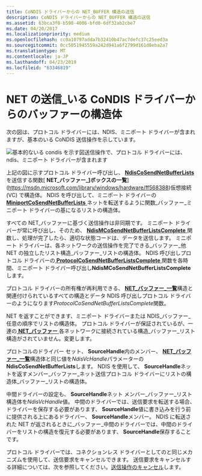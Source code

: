 ```yaml
---
title: CoNDIS ドライバーからの NET_BUFFER 構造の送信
description: CoNDIS ドライバーからの NET_BUFFER 構造の送信
ms.assetid: 63bca3f0-b598-4006-bfd0-6df32ab2cbe7
ms.date: 04/20/2017
ms.localizationpriority: medium
ms.openlocfilehash: cc0a10797adda7b32410b47ac7defc37c25eed3a
ms.sourcegitcommit: 0cc5051945559a242d941a6f2799d161d8eba2a7
ms.translationtype: MT
ms.contentlocale: ja-JP
ms.lasthandoff: 04/23/2019
ms.locfileid: "63346819"
---
```

# <a name="sending-netbuffer-structures-from-condis-drivers"></a>NET の送信\_いる CoNDIS ドライバーからのバッファーの構造体





次の図は、プロトコル ドライバーには、NDIS、ミニポート ドライバーが含まれますが、基本のいる CoNDIS 送信操作を示しています。

![基本的ないる condis を示す図送信操作で、プロトコル ドライバーには、ndis、ミニポート ドライバーが含まれます](images/netbuffercosend.png)

上記の図に示すプロトコル ドライバー呼び出し、 [ **NdisCoSendNetBufferLists** ](https://msdn.microsoft.com/library/windows/hardware/ff561728)を送信する関数[ **NET\_バッファー\_]ボックスの一覧**](https://msdn.microsoft.com/library/windows/hardware/ff568388)仮想接続 (VC) で構造体。 NDIS を呼び出して、ミニポート ドライバーの[ **MiniportCoSendNetBufferLists** ](https://msdn.microsoft.com/library/windows/hardware/ff559365)ネットを転送するように関数\_バッファー\_ミニポート ドライバーの基になるリストの構造体。

すべての NET\_バッファーに基づく送信操作は非同期です。 ミニポート ドライバーが常に呼び出し、そのため、 [ **NdisMCoSendNetBufferListsComplete** ](https://msdn.microsoft.com/library/windows/hardware/ff563570)関数し、処理が完了したら、適切な状態コードは、データを送信します。 ミニポート ドライバーは、各ネットワークの送信操作を完了できる\_バッファー\_他 NET の独立したリスト構造\_バッファー\_リストの構造体。 NDIS 呼び出しプロトコル ドライバーの[ **ProtocolCoSendNetBufferListsComplete** ](https://msdn.microsoft.com/library/windows/hardware/ff570257)関数を各時間、ミニポート ドライバー呼び出し**NdisMCoSendNetBufferListsComplete**します。

プロトコル ドライバーの所有権が再利用できる、 [ **NET\_バッファー\_一覧**](https://msdn.microsoft.com/library/windows/hardware/ff568388)構造と関連付けられているすべての構造とデータ NDIS 呼び出しプロトコル ドライバーのようになります*ProtocolCoSendNetBufferListsComplete*関数。

NET を返すことができます、ミニポート ドライバーまたは NDIS\_バッファー\_任意の順序でリストの構造体。 プロトコル ドライバーが保証されているが、一連の[ **NET\_バッファー** ](https://msdn.microsoft.com/library/windows/hardware/ff568376)各ネットワークに接続されている構造\_バッファー\_リスト構造がされていません。変更します。

プロトコルのドライバー セット、 **SourceHandle**内のメンバー、 [ **NET\_バッファー\_一覧**](https://msdn.microsoft.com/library/windows/hardware/ff568388)構造体と同じ値を*NdisVcHandle*パラメーターの**NdisCoSendNetBufferLists**します。 NDIS を使用して、 **SourceHandle**ネットを返すメンバー\_バッファー\_ネット送信プロトコル ドライバーにリストの構造体\_バッファー\_リストの構造体。

中間ドライバーの設定も、 **SourceHandle**ネット メンバー\_バッファー\_リスト構造体を*NdisVcHandle*値。 中間のドライバーでは、送信要求を転送する場合、ドライバーを保存する必要があります、 **SourceHandle**値に書き込みを行う前に提供される上にあるドライバー、 **SourceHandle**メンバー。 NDIS に転送された NET が返されるときに\_バッファー\_中間のドライバーでは、中間のドライバーをリストの構造を復元する必要があります、 **SourceHandle**保存することです。

プロトコル ドライバーでは、コネクションレス ドライバーとしてのと同じメカニズムを使用して、送信要求をキャンセルできます。 送信要求をキャンセルする詳細については、次を参照してください。[送信操作のキャンセル](canceling-a-send-operation.md)します。

 

 





